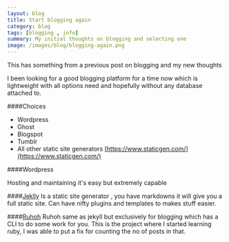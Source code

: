 ```yaml
---
layout: blog
title: Start blogging again
category: blog
tags: [blogging , info]  
summary: My initial thoughts on blogging and selecting one
image: /images/blog/blogging-again.png
---
```


This has something from a previous post on blogging and my new thoughts

I been looking for a good blogging platform for a time now which is lightweight with all options need and hopefully without any database attached to.


####Choices 

-  	Wordpress
-	Ghost
- 	Blogspot
- 	Tumblr
- All other static site generators [https://www.staticgen.com/](https://www.staticgen.com/)

####Wordpress 

Hosting and maintaining it's easy but extremely capable


####[Jeklly](https://github.com/mojombo/jekyll)
Is a static site generator , you have markdowns it will give you a full static site. Can have nifty plugins and templates to makes stuff easier.


####[Ruhoh](http://ruhoh.com/)
Ruhoh same as jekyll but exclusively for blogging which has a CLI to do some work for you. This is the project where I started learning ruby, I was able to put a fix for counting the no of posts in  that.




